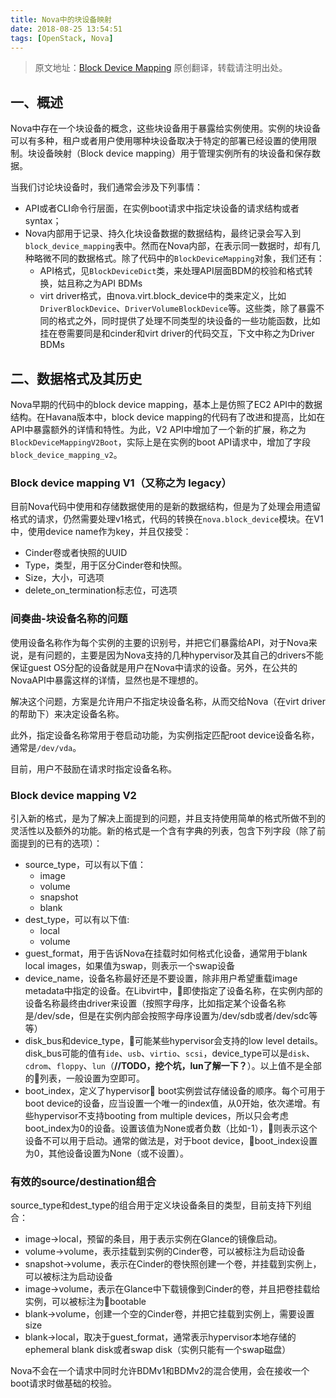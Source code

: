 ```yaml
---
title: Nova中的块设备映射
date: 2018-08-25 13:54:51
tags: [OpenStack, Nova]
---
```


> 原文地址：[Block Device Mapping](https://docs.openstack.org/nova/queens/user/block-device-mapping.html)
> 原创翻译，转载请注明出处。
<!-- more -->

## 一、概述

Nova中存在一个块设备的概念，这些块设备用于暴露给实例使用。实例的块设备可以有多种，租户或者用户使用哪种块设备取决于特定的部署已经设置的使用限制。块设备映射（Block device mapping）用于管理实例所有的块设备和保存数据。

当我们讨论块设备时，我们通常会涉及下列事情：
* API或者CLI命令行层面，在实例boot请求中指定块设备的请求结构或者syntax；
* Nova内部用于记录、持久化块设备数据的数据结构，最终记录会写入到`block_device_mapping`表中。然而在Nova内部，在表示同一数据时，却有几种略微不同的数据格式。除了代码中的`BlockDeviceMapping`对象，我们还有：
  * API格式，见`BlockDeviceDict`类，来处理API层面BDM的校验和格式转换，姑且称之为API BDMs
  * virt driver格式，由nova.virt.block_device中的类来定义，比如`DriverBlockDevice`、`DriverVolumeBlockDevice`等。这些类，除了暴露不同的格式之外，同时提供了处理不同类型的块设备的一些功能函数，比如挂在卷需要同是和cinder和virt driver的代码交互，下文中称之为Driver BDMs

## 二、数据格式及其历史

Nova早期的代码中的block device mapping，基本上是仿照了EC2 API中的数据结构。在Havana版本中，block device mapping的代码有了改进和提高，比如在API中暴露额外的详情和特性。为此，V2 API中增加了一个新的扩展，称之为`BlockDeviceMappingV2Boot`，实际上是在实例的boot API请求中，增加了字段`block_device_mapping_v2`。

### Block device mapping V1（又称之为 legacy）

目前Nova代码中使用和存储数据使用的是新的数据结构，但是为了处理会用遗留格式的请求，仍然需要处理v1格式，代码的转换在`nova.block_device`模块。在V1中，使用device name作为key，并且仅接受：

* Cinder卷或者快照的UUID
* Type，类型，用于区分Cinder卷和快照。
* Size，大小，可选项
* delete_on_termination标志位，可选项

### 间奏曲-块设备名称的问题

使用设备名称作为每个实例的主要的识别号，并把它们暴露给API，对于Nova来说，是有问题的，主要是因为Nova支持的几种hypervisor及其自己的drivers不能保证guest OS分配的设备就是用户在Nova中请求的设备。另外，在公共的NovaAPI中暴露这样的详情，显然也是不理想的。

解决这个问题，方案是允许用户不指定块设备名称，从而交给Nova（在virt driver的帮助下）来决定设备名称。

此外，指定设备名称常用于卷启动功能，为实例指定匹配root device设备名称，通常是`/dev/vda`。

目前，用户不鼓励在请求时指定设备名称。

### Block device mapping V2

引入新的格式，是为了解决上面提到的问题，并且支持使用简单的格式所做不到的灵活性以及额外的功能。新的格式是一个含有字典的列表，包含下列字段（除了前面提到的已有的选项）：
* source_type，可以有以下值：
  * image
  * volume
  * snapshot
  * blank
* dest_type，可以有以下值:
  * local
  * volume
* guest_format，用于告诉Nova在挂载时如何格式化设备，通常用于blank local images，如果值为swap，则表示一个swap设备
* device_name，设备名称最好还是不要设置，除非用户希望重载image metadata中指定的设备。在Libvirt中，即使指定了设备名称，在实例内部的设备名称最终由driver来设置（按照字母序，比如指定某个设备名称是/dev/sde，但是在实例内部会按照字母序设置为/dev/sdb或者/dev/sdc等等）
* disk_bus和device_type，可能某些hypervisor会支持的low level details。disk_bus可能的值有`ide`、`usb`、`virtio`、`scsi`，device_type可以是`disk`、`cdrom`、`floppy`、`lun`（**//TODO，挖个坑，lun了解一下？**）。以上值不是全部的列表，一般设置为空即可。
* boot_index，定义了hypervisor boot实例尝试存储设备的顺序。每个可用于boot device的设备，应当设置一个唯一的index值，从0开始，依次递增。有些hypervisor不支持booting from multiple devices，所以只会考虑boot_index为0的设备。设置该值为None或者负数（比如-1），则表示这个设备不可以用于启动。通常的做法是，对于boot device，boot_index设置为0，其他设备设置为None（或不设置）。

### 有效的source/destination组合

source_type和dest_type的组合用于定义块设备条目的类型，目前支持下列组合：
* image->local，预留的条目，用于表示实例在Glance的镜像启动。
* volume->volume，表示挂载到实例的Cinder卷，可以被标注为启动设备
* snapshot->volume，表示在Cinder的卷快照创建一个卷，并挂载到实例上，可以被标注为启动设备
* image->volume，表示在Glance中下载镜像到Cinder的卷，并且把卷挂载给实例，可以被标注为bootable
* blank->volume，创建一个空的Cinder卷，并把它挂载到实例上，需要设置size
* blank->local，取决于guest_format，通常表示hypervisor本地存储的ephemeral blank disk或者swap disk（实例只能有一个swap磁盘）

Nova不会在一个请求中同时允许BDMv1和BDMv2的混合使用，会在接收一个boot请求时做基础的校验。
